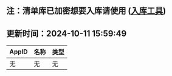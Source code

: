 ## 注：清单库已加密想要入库请使用 ([入库工具](https://github.com/BlankTMing/ManifestAutoUpdate/releases))

## 更新时间：2024-10-11 15:59:49
| AppID | 名称 | 类型  |
| :-------------------- | :----------------------------- | :----------- |
| 无 | 无 | 无 |
